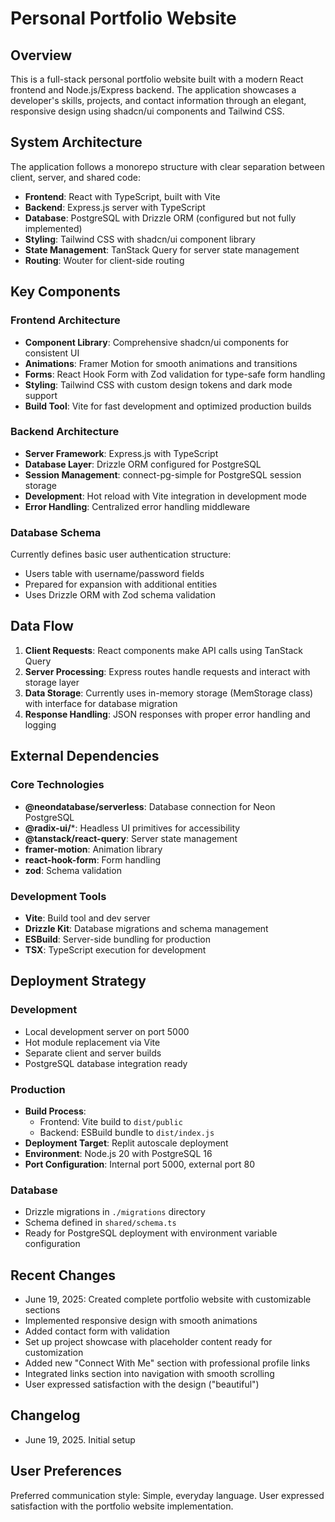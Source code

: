 # Personal Portfolio Website

## Overview

This is a full-stack personal portfolio website built with a modern React frontend and Node.js/Express backend. The application showcases a developer's skills, projects, and contact information through an elegant, responsive design using shadcn/ui components and Tailwind CSS.

## System Architecture

The application follows a monorepo structure with clear separation between client, server, and shared code:

- **Frontend**: React with TypeScript, built with Vite
- **Backend**: Express.js server with TypeScript
- **Database**: PostgreSQL with Drizzle ORM (configured but not fully implemented)
- **Styling**: Tailwind CSS with shadcn/ui component library
- **State Management**: TanStack Query for server state management
- **Routing**: Wouter for client-side routing

## Key Components

### Frontend Architecture
- **Component Library**: Comprehensive shadcn/ui components for consistent UI
- **Animations**: Framer Motion for smooth animations and transitions
- **Forms**: React Hook Form with Zod validation for type-safe form handling
- **Styling**: Tailwind CSS with custom design tokens and dark mode support
- **Build Tool**: Vite for fast development and optimized production builds

### Backend Architecture
- **Server Framework**: Express.js with TypeScript
- **Database Layer**: Drizzle ORM configured for PostgreSQL
- **Session Management**: connect-pg-simple for PostgreSQL session storage
- **Development**: Hot reload with Vite integration in development mode
- **Error Handling**: Centralized error handling middleware

### Database Schema
Currently defines basic user authentication structure:
- Users table with username/password fields
- Prepared for expansion with additional entities
- Uses Drizzle ORM with Zod schema validation

## Data Flow

1. **Client Requests**: React components make API calls using TanStack Query
2. **Server Processing**: Express routes handle requests and interact with storage layer
3. **Data Storage**: Currently uses in-memory storage (MemStorage class) with interface for database migration
4. **Response Handling**: JSON responses with proper error handling and logging

## External Dependencies

### Core Technologies
- **@neondatabase/serverless**: Database connection for Neon PostgreSQL
- **@radix-ui/***: Headless UI primitives for accessibility
- **@tanstack/react-query**: Server state management
- **framer-motion**: Animation library
- **react-hook-form**: Form handling
- **zod**: Schema validation

### Development Tools
- **Vite**: Build tool and dev server
- **Drizzle Kit**: Database migrations and schema management
- **ESBuild**: Server-side bundling for production
- **TSX**: TypeScript execution for development

## Deployment Strategy

### Development
- Local development server on port 5000
- Hot module replacement via Vite
- Separate client and server builds
- PostgreSQL database integration ready

### Production
- **Build Process**: 
  - Frontend: Vite build to `dist/public`
  - Backend: ESBuild bundle to `dist/index.js`
- **Deployment Target**: Replit autoscale deployment
- **Environment**: Node.js 20 with PostgreSQL 16
- **Port Configuration**: Internal port 5000, external port 80

### Database
- Drizzle migrations in `./migrations` directory
- Schema defined in `shared/schema.ts`
- Ready for PostgreSQL deployment with environment variable configuration

## Recent Changes
- June 19, 2025: Created complete portfolio website with customizable sections
- Implemented responsive design with smooth animations
- Added contact form with validation
- Set up project showcase with placeholder content ready for customization
- Added new "Connect With Me" section with professional profile links
- Integrated links section into navigation with smooth scrolling
- User expressed satisfaction with the design ("beautiful")

## Changelog
- June 19, 2025. Initial setup

## User Preferences

Preferred communication style: Simple, everyday language.
User expressed satisfaction with the portfolio website implementation.